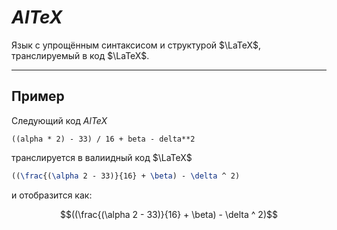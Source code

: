 # $AlTeX$

Язык с упрощённым синтаксисом и структурой $\LaTeX$, транслируемый в код $\LaTeX$.

---

## Пример

Следующий код $AlTeX$

```
((alpha * 2) - 33) / 16 + beta - delta**2
```

транслируется в валиидный код $\LaTeX$

```latex
((\frac{(\alpha 2 - 33)}{16} + \beta) - \delta ^ 2)
```

и отобразится как:

$$((\frac{(\alpha 2 - 33)}{16} + \beta) - \delta ^ 2)$$

